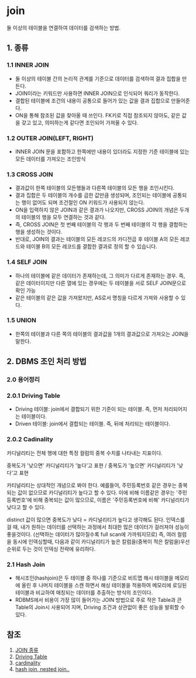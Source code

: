 # join

둘 이상의 테이블을 연결하여 데이터를 검색하는 방법.

## 1. 종류

### 1.1 INNER JOIN

* 둘 이상의 테이블 간의 논리적 관계를 기준으로 데이터를 검색하여 결과 집합을 만든다.
* JOIN이라는 키워드만 사용하면 INNER JOIN으로 인식되어 쿼리가 동작한다.
* 결합된 테이블에 조건의 내용이 공통으로 들어가 있는 값을 결과 집합으로 만들어준다.
* ON을 통해 참조된 값을 찾아올 때 쓰인다. FK키로 직접 참조되지 않아도, 같은 값을 갖고 있고, 의미하는게 같다면 조인되어 가져올 수 있다.

### 1.2 OUTER JOIN(LEFT, RIGHT)

* INNER JOIN 문을 포함하고 한쪽에만 내용이 있더라도 지정한 기준 테이블에 있는 모든 데이터를 가져오는 조인방식

### 1.3 CROSS JOIN

* 결과값이 한쪽 테이블의 모든행들과 다른쪽 테이블의 모든 행을 조인시킨다.
* 결과 집합은 두 테이블의 개수를 곱한 값만큼 생성되며, 조인되는 테이블에 공통되는 행이 없어도 되며 조건절인 ON 키워드가 사용되지 않는다.
* ON을 입력하지 않은 JOIN과 같은 결과가 나오지만, CROSS JOIN의 개념은 두개의 테이블의 행을 모두 연결하는 것과 같다.
* 즉, CROSS JOIN은 첫 번째 테이블의 각 행과 두 번째 테이블의 각 행을 결합하는 행을 생성하는 것이다.
* 반대로, JOIN의 결과는 테이블의 모든 레코드의 카디전곱 후 테이블 A의 모든 레코드와 테이블 B의 모든 레코드를 결합한 결과로 정의 할 수 있습니다.

### 1.4 SELF JOIN

* 하나의 테이블에 같은 데이터가 존재하는데, 그 의미가 다르게 존재하는 경우. 즉, 같은 데이터이지만 다른 열에 있는 경우에는 두 테이블을 서로 SELF JOIN문으로 확인 가능
* 같은 테이블의 같은 값을 가져왔지만, AS로서 명칭을 다르게 가져와 사용할 수 있다.

### 1.5 UNION

* 한쪽의 테이블과 다른 쪽의 테이블의 결과값을 1개의 결과값으로 가져오는 JOIN을 말한다.

## 2. DBMS 조인 처리 방법

### 2.0 용어정리

### 2.0.1 Driving Table

* Driving 테이블: join에서 결합되기 위한 기준이 되는 테이블. 즉, 먼저 처리되어지는 테이블이다.
* Driven 테이블: join에서 결합되는 테이블. 즉, 뒤에 처리되는 테이블이다.

### 2.0.2 Cadinality

카디널리티는 전체 행에 대한 특정 컬럼의 중복 수치를 나타내는 지표이다.

중복도가 '낮으면' 카디널리티가 '높다'고 표현 / 중복도가 '높으면' 카디널리티가 '낮다'고 표현

카티널리티는 상대적인 개념으로 봐야 한다.
예를들어, 주민등록번호 같은 경우는 중복되는 값이 없으므로 카디널리티가 높다고 할 수 있다.
이에 비해 이름같은 경우는 '주민등록번호'에 비해 중복되는 값이 많으므로, 이름은 '주민등록번호에 비해' 카디널리티가 낮다고 할 수 있다.

distinct 값이 많으면 중복도가 낮다 = 카디널리티가 높다고 생각해도 된다.
인덱스를 걸 때, 내가 원하는 데이터를 선택하는 과정에서 최대한 많은 데이터가 걸러져야 성능이 좋을것이다.
(선택하는 데이터가 많아질수록 full scan에 가까워지므로)
즉, 여러 컬럼을 동시에 인덱싱할때, 다음과 같이 카디널리티가 높은 칼럼을(중복이 적은 칼럼을)우선순위로 두는 것이 인덱싱 전략에 유리하다.

### 2.1 Hash Join

* 해시조인(hashjoin)은 두 테이블 중 하나를 기준으로 비트맵 해시 테이블을 메모리에 올린 후 나머지 테이블을 스캔 하면서 해싱 테이블을 적용하여 메모리에 로딩된 테이블과 비교하여 매칭되는 데이터를 추출하는 방식의 조인이다.
* RDBMS에서 비용이 가장 많이 들어가는 JOIN 방법으로 주로 작은 Table과 큰 Table의 Join시 사용되어 지며, Driving 조건과 상관없이 좋은 성능을 발휘할 수 있다.

## 참조

1. [JOIN 종류](https://postitforhooney.tistory.com/entry/DBMARIADB-SQL-%EC%98%88%EC%A0%9C%EB%A5%BC-%ED%86%B5%ED%95%9C-JOIN%EC%9D%98-%EC%A2%85%EB%A5%98-%ED%8C%8C%EC%95%85)
2. [Driving Table](https://brightestbulb.tistory.com/147)
3. [cardinality](https://itholic.github.io/database-cardinality/)
4. [hash join, nested join..](http://ojc.asia/bbs/board.php?bo_table=LecHINT&wr_id=127)
